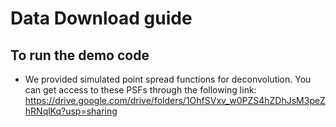 # Data Download guide
## To run the demo code
- We provided simulated point spread functions for deconvolution. You can get access to these PSFs through the following link:
https://drive.google.com/drive/folders/1OhfSVxv_w0PZS4hZDhJsM3peZhRNqlKq?usp=sharing
